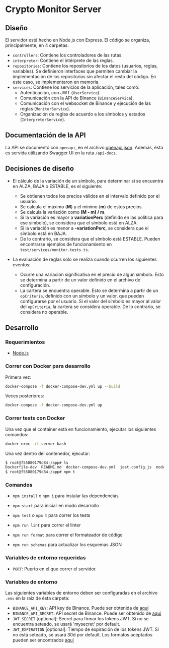 # Crypto Monitor Server

## Diseño

El servidor está hecho en Node.js con Express. El código se organiza, principalmente, en 4 carpetas:

- `controllers`: Contiene los controladores de las rutas.
- `interpreter`: Contiene el intérprete de las reglas.
- `repositories`: Contiene los repositorios de los datos (usuarios, reglas, variables).
  Se definieron interfaces que permiten cambiar la implementación de los repositorios sin afectar el resto del código.
  En este caso, se implementaron en memoria.
- `services`: Contiene los servicios de la aplicación, tales como:
  - Autenticación, con JWT (`UserService`).
  - Comunicación con la API de Binance (`BinanceService`).
  - Comunicación con el websocket de Binance y ejecución de las reglas (`MonitorService`).
  - Organización de reglas de acuerdo a los símbolos y estados (`InterpreterService`).

## Documentación de la API

La API se documentó con `openapi`, en el archivo [openapi.json](src/openapi.json).
Además, ésta es servida utilizando Swagger UI en la ruta `/api-docs`.

## Decisiones de diseño

- El cálculo de la variación de un símbolo, para determinar si se encuentra en ALZA, BAJA o ESTABLE, es el siguiente:

  - Se obtienen todos los precios válidos en el intervalo definido por el usuario.
  - Se calcula el máximo (**M**) y el mínimo (**m**) de estos precios.
  - Se calcula la variación como **(M - m) / m**.
  - Si la variación es mayor a **variationPerc** (definido en las política para ese símbolo),
    se considera que el símbolo está en ALZA.
  - Si la variación es menor a **-variationPerc**, se considera que el símbolo está en BAJA.
  - De lo contrario, se considera que el símbolo está ESTABLE.
    Pueden encontrarse ejemplos de funcionamiento en `test/services/monitor.tests.ts`.

- La evaluación de reglas solo se realiza cuando ocurren los siguientes eventos:
  - Ocurre una variación significativa en el precio de algún símbolo. Esto se determina a partir de un valor
    definido en el archivo de configuración.
  - La cartera se encuentra operable. Esto se determina a partir de un `opCriteria`, definido con un símbolo y un valor,
    que pueden configurarse por el usuario.
    Si el valor del símbolo es mayor al valor del `opCriteria`, la cartera se considera operable.
    De lo contrario, se considera no operable.

## Desarrollo

### Requerimientos

- [Node.js](https://nodejs.org/en/)

### Correr con Docker para desarrollo

Primera vez:

```bash
docker-compose -f docker-compose-dev.yml up --build
```

Veces posteriores:

```bash
docker-compose -f docker-compose-dev.yml up
```

### Correr tests con Docker

Una vez que el container está en funcionamiento, ejecutar los siguientes comandos:

```bash
docker exec -it server bash
```

Una vez dentro del contenedor, ejecutar:

```bash
$ root@f55080179d84:/app# ls
Dockerfile-dev  README.md  docker-compose-dev.yml  jest.config.js  node_modules  nodemon.json  package-lock.json  package.json  src  tests  tsconfig.json
$ root@f55080179d84:/app# npm t
```

### Comandos

- `npm install` o `npm i` para instalar las dependencias
- `npm start` para iniciar en modo desarrollo
- `npm test` o `npm t` para correr los tests

- `npm run lint` para correr el linter
- `npm run format` para correr el formateador de código

- `npm run schemas` para actualizar los esquemas JSON

### Variables de entorno requeridas

- `PORT`: Puerto en el que correr el servidor.

### Variables de entorno

Las siguientes variables de entorno deben ser configuradas en el archivo `.env` en
la raíz de ésta carpeta:

- `BINANCE_API_KEY`: API key de Binance. Puede ser obtenida de [aquí](https://www.binance.com/en/my/settings/api-management)
- `BINANCE_API_SECRET`: API secret de Binance. Puede ser obtenido de [aquí](https://www.binance.com/en/my/settings/api-management)
- `JWT_SECRET` [optional]: Secret para firmar los tokens JWT. Si no se encuentra seteado, se usará 'mysecret' por default.
- `JWT_EXPIRATION` [optional]: Tiempo de expiración de los tokens JWT. Si no está seteado, se usará 30d por default. Los formatos aceptados pueden ser encontrados [aquí](ea5c52512b5d)
